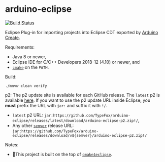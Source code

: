 # arduino-eclipse
[![Build Status](https://dev.azure.com/typefox/Arduino/_apis/build/status/TypeFox.arduino-eclipse?branchName=master)](https://dev.azure.com/typefox/Arduino/_build/latest?definitionId=6&branchName=master)

Eclipse Plug-in for importing projects into Eclipse CDT exported by [Arduino Create](https://create.arduino.cc).

Requirements:
 - Java 8 or newer,
 - Eclipse IDE for C/C++ Developers 2018-12 (4.10) or newer, and
 - [`cmake`](https://cmake.org/download/) on the `PATH`.

Build:
```
./mnvw clean verify
```

p2:
The p2 update site is available for each GitHub release. The `latest` p2 is available [here](https://github.com/TypeFox/arduino-eclipse/releases/latest/download/arduino-eclipse-p2.zip). If you want to use the p2 update URL inside Eclipse, you **must** prefix the URL with `jar:` and suffix it with `!/`.
 - `latest` p2 URL: `jar:https://github.com/TypeFox/arduino-eclipse/releases/latest/download/arduino-eclipse-p2.zip!/`,
 - Any other [`semver`](https://semver.org/) release URL: `jar:https://github.com/TypeFox/arduino-eclipse/releases/download/v${semver}/arduino-eclipse-p2.zip!/`

Notes:
 - 🥇This project is built on the top of [`cmake4eclipse`](https://github.com/15knots/cmake4eclipse).